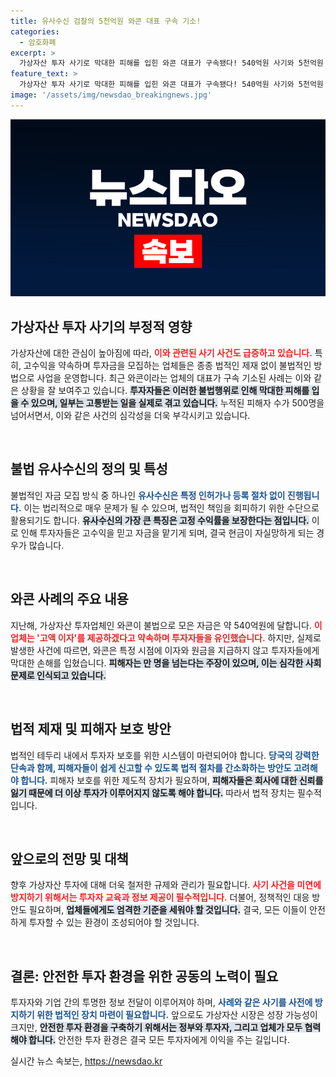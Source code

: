 ```yaml
---
title: 유사수신 검찰의 5천억원 와콘 대표 구속 기소!
categories:
  - 암호화폐
excerpt: >
  가상자산 투자 사기로 막대한 피해를 입힌 와콘 대표가 구속됐다! 540억원 사기와 5천억원 유사수신 혐의로 재판에 넘겨진 진실은 무엇일까? 500여명의 피해자가 남긴 역대급 스캔들을 놓치지 마세요!
feature_text: >
  가상자산 투자 사기로 막대한 피해를 입힌 와콘 대표가 구속됐다! 540억원 사기와 5천억원 유사수신 혐의로 재판에 넘겨진 진실은 무엇일까? 500여명의 피해자가 남긴 역대급 스캔들을 놓치지 마세요!
image: '/assets/img/newsdao_breakingnews.jpg'
---
```


<p><img src="/assets/img/newsdao_breakingnews.jpg" alt="koreaapp 속보" /></p>

<h2 data-ke-size="size26">가상자산 투자 사기의 부정적 영향</h2>

<p data-ke-size="size16">가상자산에 대한 관심이 높아짐에 따라, <b><span style="color: #ee2323;">이와 관련된 사기 사건도 급증하고 있습니다.</span></b> 특히, 고수익을 약속하며 투자금을 모집하는 업체들은 종종 법적인 제재 없이 불법적인 방법으로 사업을 운영합니다. 최근 와콘이라는 업체의 대표가 구속 기소된 사례는 이와 같은 상황을 잘 보여주고 있습니다. <b><span style="background-color: #21538527;">투자자들은 이러한 불법행위로 인해 막대한 피해를 입을 수 있으며, 일부는 고통받는 일을 실제로 겪고 있습니다.</span></b> 누적된 피해자 수가 500명을 넘어서면서, 이와 같은 사건의 심각성을 더욱 부각시키고 있습니다.</p>

<p data-ke-size="size16">&nbsp;</p>

<h2 data-ke-size="size26">불법 유사수신의 정의 및 특성</h2>

<p data-ke-size="size16">불법적인 자금 모집 방식 중 하나인 <b><span style="color: #1a5490;">유사수신은 특정 인허가나 등록 절차 없이 진행됩니다.</span></b> 이는 법리적으로 매우 문제가 될 수 있으며, 법적인 책임을 회피하기 위한 수단으로 활용되기도 합니다. <b><span style="background-color: #21538527;">유사수신의 가장 큰 특징은 고정 수익률을 보장한다는 점입니다.</span></b> 이로 인해 투자자들은 고수익을 믿고 자금을 맡기게 되며, 결국 현금이 자실망하게 되는 경우가 많습니다.</p>

<p data-ke-size="size16">&nbsp;</p>

<h2 data-ke-size="size26">와콘 사례의 주요 내용</h2>

<p data-ke-size="size16">지난해, 가상자산 투자업체인 와콘이 불법으로 모은 자금은 약 540억원에 달합니다. <b><span style="color: #ee2323;">이 업체는 '고액 이자'를 제공하겠다고 약속하며 투자자들을 유인했습니다.</span></b> 하지만, 실제로 발생한 사건에 따르면, 와콘은 특정 시점에 이자와 원금을 지급하지 않고 투자자들에게 막대한 손해를 입혔습니다. <b><span style="background-color: #21538527;">피해자는 만 명을 넘는다는 주장이 있으며, 이는 심각한 사회 문제로 인식되고 있습니다.</span></b></p>

<p data-ke-size="size16">&nbsp;</p>

<h2 data-ke-size="size26">법적 제재 및 피해자 보호 방안</h2>

<p data-ke-size="size16">법적인 테두리 내에서 투자자 보호를 위한 시스템이 마련되어야 합니다. <b><span style="color: #1a5490;">당국의 강력한 단속과 함께, 피해자들이 쉽게 신고할 수 있도록 법적 절차를 간소화하는 방안도 고려해야 합니다.</span></b> 피해자 보호를 위한 제도적 장치가 필요하며, <b><span style="background-color: #21538527;">피해자들은 회사에 대한 신뢰를 잃기 때문에 더 이상 투자가 이루어지지 않도록 해야 합니다.</span></b> 따라서 법적 장치는 필수적입니다.</p>

<p data-ke-size="size16">&nbsp;</p>

<h2 data-ke-size="size26">앞으로의 전망 및 대책</h2>

<p data-ke-size="size16">향후 가상자산 투자에 대해 더욱 철저한 규제와 관리가 필요합니다. <b><span style="color: #ee2323;">사기 사건을 미연에 방지하기 위해서는 투자자 교육과 정보 제공이 필수적입니다.</span></b> 더불어, 정책적인 대응 방안도 필요하며, <b><span style="background-color: #21538527;">업체들에게도 엄격한 기준을 세워야 할 것입니다.</span></b> 결국, 모든 이들이 안전하게 투자할 수 있는 환경이 조성되어야 할 것입니다.</p>

<p data-ke-size="size16">&nbsp;</p>

<h2 data-ke-size="size26">결론: 안전한 투자 환경을 위한 공동의 노력이 필요</h2>

<p data-ke-size="size16">투자자와 기업 간의 투명한 정보 전달이 이루어져야 하며, <b><span style="color: #1a5490;">사례와 같은 사기를 사전에 방지하기 위한 법적인 장치 마련이 필요합니다.</span></b> 앞으로도 가상자산 시장은 성장 가능성이 크지만, <b><span style="background-color: #21538527;">안전한 투자 환경을 구축하기 위해서는 정부와 투자자, 그리고 업체가 모두 협력해야 합니다.</span></b> 안전한 투자 환경은 결국 모든 투자자에게 이익을 주는 길입니다.</p>
실시간 뉴스 속보는, <a href="https://newsdao.kr" rel="dofollow">https://newsdao.kr</a>


